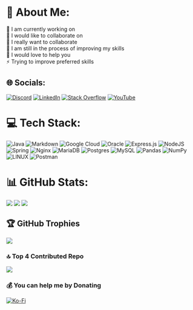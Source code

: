 # 💫 About Me:
🔭 I am currently working on<br>👯 I would like to collaborate on<br>🤝 I really want to collaborate<br>🌱 I am still in the process of improving my skills<br>💬 I would love to help you<br>⚡ Trying to improve preferred skills


## 🌐 Socials:
[![Discord](https://img.shields.io/badge/Discord-%237289DA.svg?logo=discord&logoColor=white)](https://discord.gg/zQZVKBFJ) [![LinkedIn](https://img.shields.io/badge/LinkedIn-%230077B5.svg?logo=linkedin&logoColor=white)](https://linkedin.com/in/rahsun) [![Stack Overflow](https://img.shields.io/badge/-Stackoverflow-FE7A16?logo=stack-overflow&logoColor=white)](https://stackoverflow.com/users/22234412) [![YouTube](https://img.shields.io/badge/YouTube-%23FF0000.svg?logo=YouTube&logoColor=white)](https://youtube.com/@UCTfvGw20D0Dj2pA0V5wt-8g) 

# 💻 Tech Stack:
![Java](https://img.shields.io/badge/java-%23ED8B00.svg?style=flat&logo=java&logoColor=white) ![Markdown](https://img.shields.io/badge/markdown-%23000000.svg?style=flat&logo=markdown&logoColor=white) ![Google Cloud](https://img.shields.io/badge/Google%20Cloud-%234285F4.svg?style=flat&logo=google-cloud&logoColor=white) ![Oracle](https://img.shields.io/badge/Oracle-F80000?style=flat&logo=oracle&logoColor=white) ![Express.js](https://img.shields.io/badge/express.js-%23404d59.svg?style=flat&logo=express&logoColor=%2361DAFB) ![NodeJS](https://img.shields.io/badge/node.js-6DA55F?style=flat&logo=node.js&logoColor=white) ![Spring](https://img.shields.io/badge/spring-%236DB33F.svg?style=flat&logo=spring&logoColor=white) ![Nginx](https://img.shields.io/badge/nginx-%23009639.svg?style=flat&logo=nginx&logoColor=white) ![MariaDB](https://img.shields.io/badge/MariaDB-003545?style=flat&logo=mariadb&logoColor=white) ![Postgres](https://img.shields.io/badge/postgres-%23316192.svg?style=flat&logo=postgresql&logoColor=white) ![MySQL](https://img.shields.io/badge/mysql-%2300f.svg?style=flat&logo=mysql&logoColor=white) ![Pandas](https://img.shields.io/badge/pandas-%23150458.svg?style=flat&logo=pandas&logoColor=white) ![NumPy](https://img.shields.io/badge/numpy-%23013243.svg?style=flat&logo=numpy&logoColor=white) ![LINUX](https://img.shields.io/badge/Linux-FCC624?style=flat&logo=linux&logoColor=black) ![Postman](https://img.shields.io/badge/Postman-FF6C37?style=flat&logo=postman&logoColor=white)
# 📊 GitHub Stats:
![](https://github-readme-stats.vercel.app/api?username=fsdio&theme=blueberry&hide_border=false&include_all_commits=true&count_private=true)
![](https://github-readme-streak-stats.herokuapp.com/?user=fsdio&theme=blueberry&hide_border=false)
![](https://github-readme-stats.vercel.app/api/top-langs/?username=fsdio&theme=blueberry&hide_border=false&include_all_commits=true&count_private=true&layout=compact)

## 🏆 GitHub Trophies
![](https://github-profile-trophy.vercel.app/?username=fsdio&theme=tokyonight&no-frame=false&no-bg=false&margin-w=20&margin-h=20)

### 🔝 Top 4 Contributed Repo
![](https://github-contributor-stats.vercel.app/api?username=fsdio&limit=4&theme=dark&combine_all_yearly_contributions=true)

### 💰 You can help me by Donating
  [![Ko-Fi](https://img.shields.io/badge/Ko--fi-F16061?style=for-the-badge&logo=ko-fi&logoColor=white)](https://ko-fi.com/rahsun) 

  
<!-- Proudly created with GPRM ( https://gprm.itsvg.in ) -->

